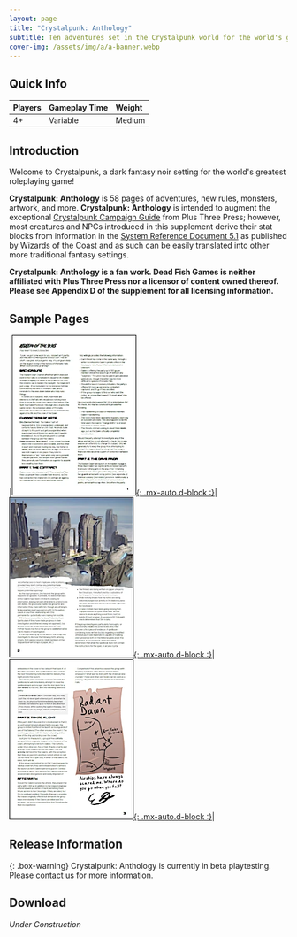 ```yaml
---
layout: page
title: "Crystalpunk: Anthology"
subtitle: Ten adventures set in the Crystalpunk world for the world's greatest roleplaying game
cover-img: /assets/img/a/a-banner.webp
---
```


## Quick Info

| Players | Gameplay Time | Weight |
| :------ |:--- | :--- |
| 4+ | Variable | Medium |

## Introduction

Welcome to Crystalpunk, a dark fantasy noir setting for the world's greatest roleplaying game!

**Crystalpunk: Anthology** is 58 pages of adventures, new rules, monsters, artwork, and more. **Crystalpunk: Anthology** is intended to augment the exceptional [Crystalpunk Campaign Guide](https://plusthreepress.com/) from Plus Three Press; however, most creatures and NPCs introduced in this supplement derive their stat blocks from information in the [System Reference Document 5.1](https://dnd.wizards.com/articles/features/systems-reference-document-srd) as published by Wizards of the Coast and as such can be easily translated into other more traditional fantasy settings.

**Crystalpunk: Anthology is a fan work. Dead Fish Games is neither affiliated with Plus Three Press nor a licensor of content owned thereof. Please see Appendix D of the supplement for all licensing information.**

## Sample Pages

|[![Sample Page 1](/assets/img/a/a-p1-sm.webp){: .mx-auto.d-block :}](/assets/img/a/a-p1.webp)|[![Sample Page 2](/assets/img/a/a-p2-sm.webp){: .mx-auto.d-block :}](/assets/img/a/a-p2.webp)|[![Sample Page 3](/assets/img/a/a-p3-sm.webp){: .mx-auto.d-block :}](/assets/img/a/a-p3.webp)|

## Release Information

{: .box-warning}
Crystalpunk: Anthology is currently in beta playtesting. Please [contact us](/about-us) for more information.

## Download

*Under Construction*
